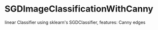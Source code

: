 # SGDImageClassificationWithCanny
linear Classifier using sklearn's SGDClassifier, features: Canny edges
